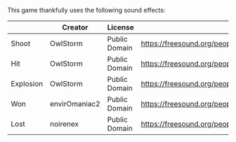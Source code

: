 This game thankfully uses the following sound effects:

|           | Creator       | License       | URL
|-----------|---------------|---------------|-----------------------------------------
|     Shoot | OwlStorm      | Public Domain | https://freesound.org/people/OwlStorm/sounds/404780/
|       Hit | OwlStorm      | Public Domain | https://freesound.org/people/OwlStorm/sounds/404776/
| Explosion | OwlStorm      | Public Domain | https://freesound.org/people/OwlStorm/sounds/404723/
|       Won | envirOmaniac2 | Public Domain | https://freesound.org/people/envirOmaniac2/sounds/388851/
|      Lost | noirenex      | Public Domain | https://freesound.org/people/noirenex/sounds/159408/
